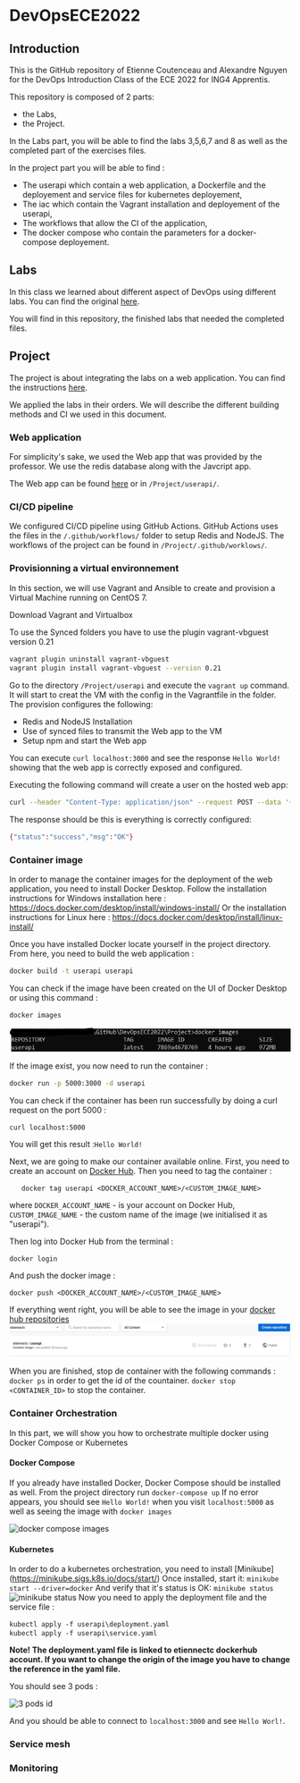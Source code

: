 # DevOpsECE2022

## Introduction
This is the GitHub repository of Etienne Coutenceau and Alexandre Nguyen for the DevOps Introduction Class of the ECE 2022 for ING4 Apprentis.

This repository is composed of 2 parts:
   - the Labs,
   - the Project. 

In the Labs part, you will be able to find the labs 3,5,6,7 and 8 as well as the completed part of the exercises files. 

In the project part you will be able to find :
   - The userapi which contain a web application, a Dockerfile and the deployement and service files for kubernetes deployement,
   - The iac which contain the Vagrant installation and deployement of the userapi,
   - The workflows that allow the CI of the application,
   - The docker compose who contain the parameters for a docker-compose deployement.
## Labs
In this class we learned about different aspect of DevOps using different labs. You can find the original [here](https://github.com/adaltas/ece-devops-2022-fall).

You will find in this repository, the finished labs that needed the completed files.
## Project
The project is about integrating the labs on a web application. You can find the instructions [here](https://github.com/adaltas/ece-devops-2022-fall/blob/main/project/instructions.md).

We applied the labs in their orders. We will describe the different building methods and CI we used in this document.
### Web application

For simplicity's sake, we used the Web app that was provided by the professor. We use the redis database along with the Javcript app.

The Web app can be found [here](https://github.com/adaltas/ece-devops-2022-fall-corrections/tree/main/userapi) or in `/Project/userapi/`.

### CI/CD pipeline

We configured CI/CD pipeline using GitHub Actions.
GitHub Actions uses the files in the `/.github/workflows/` folder to setup Redis and NodeJS.
The workflows of the project can be found in `/Project/.github/worklows/`.

### Provisionning a virtual environnement

In this section, we will use Vagrant and Ansible to create and provision a Virtual Machine running on CentOS 7.

Download Vagrant and Virtualbox

To use the Synced folders you have to use the plugin vagrant-vbguest version 0.21
```bash
vagrant plugin uninstall vagrant-vbguest
vagrant plugin install vagrant-vbguest --version 0.21
```
Go to the directory `/Project/userapi` and execute the `vagrant up` command. It will start to creat the VM with the config in the Vagrantfile in the folder.
The provision configures the following:
- Redis and NodeJS Installation
- Use of synced files to transmit the Web app to the VM
- Setup npm and start the Web app

You can execute `curl localhost:3000` and see the response `Hello World!` showing that the web app is correctly exposed and configured.

Executing the following command will create a user on the hosted web app:
```bash
curl --header "Content-Type: application/json" --request POST --data '{"username":"sergkudinov","firstname":"sergei","lastname":"kudinov"}' http://localhost:3000/user
```
The response should be this is everything is correctly configured:
```bash
{"status":"success","msg":"OK"}
```

### Container image
In order to manage the container images for the deployment of the web application, you need to install Docker Desktop.
Follow the installation instructions for Windows installation here : https://docs.docker.com/desktop/install/windows-install/
Or the installation instructions for Linux here : https://docs.docker.com/desktop/install/linux-install/

Once you have installed Docker locate yourself in the project directory.
From here, you need to build the web application :
```bash
docker build -t userapi userapi
```
You can check if the image have been created on the UI of Docker Desktop or using this command :
```bash
docker images
```
![docker images](/images/docker.png "docker image")

If the image exist, you now need to run the container :
```bash
docker run -p 5000:3000 -d userapi
```
You can check if the container has been run successfully by doing a curl request on the port 5000 :
```bash
curl localhost:5000
```
You will get this result :`Hello World!`

Next, we are going to make our container available online. First, you need to create an account on [Docker Hub](https://hub.docker.com/).
Then you need to tag the container :
```
   docker tag userapi <DOCKER_ACCOUNT_NAME>/<CUSTOM_IMAGE_NAME>
```
where `DOCKER_ACCOUNT_NAME` - is your account on Docker Hub, `CUSTOM_IMAGE_NAME` - the custom name of the image (we initialised it as "userapi").

Then log into Docker Hub from the terminal : 
   ```
   docker login
   ```
And push the docker image :
   ```
   docker push <DOCKER_ACCOUNT_NAME>/<CUSTOM_IMAGE_NAME>
   ```
If everything went right, you will be able to see the image in your [docker hub repositories](https://hub.docker.com/repositories)
![docker hub images](/images/dockerHub.png "docker hub")

When you are finished, stop de container with the following commands :
`docker ps` in order to get the id of the countainer.
`docker stop <CONTAINER_ID>` to stop the container.

### Container Orchestration
In this part, we will show you how to orchestrate multiple docker using Docker Compose or Kubernetes
#### Docker Compose
If you already have installed Docker, Docker Compose should be installed as well.
From the project directory run 
```docker-compose up```
If no error appears, you should see `Hello World!` when you visit `localhost:5000` as well as seeing the image with `docker images`

![docker compose images](/images/dockerCompose.png "docker compose")

#### Kubernetes
In order to do a kubernetes orchestration, you need to install [Minikube] (https://minikube.sigs.k8s.io/docs/start/)
Once installed, start it: 
```minikube start --driver=docker```
And verify that it's status is OK:
```minikube status```
![minikube status](/images/minikubeStatus.png "minikube status")
Now you need to apply the deployment file and the service file :
```
kubectl apply -f userapi\deployment.yaml
kubectl apply -f userapi\service.yaml
```
**Note! The deployment.yaml file is linked to etiennectc dockerhub account. If you want to change the origin of the image you have to change the reference in the yaml file.**

You should see 3 pods :

![3 pods id](/images/3pods.png "3 Pods")

And you should be able to connect to `localhost:3000` and see `Hello Worl!`.
### Service mesh

### Monitoring



